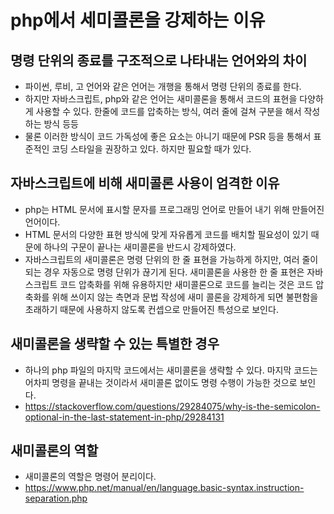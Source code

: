 # php에서 세미콜론을 강제하는 이유

## 명령 단위의 종료를 구조적으로 나타내는 언어와의 차이
- 파이썬, 루비, 고 언어와 같은 언어는 개행을 통해서 명령 단위의 종료를 한다.
- 하지만 자바스크립트, php와 같은 언어는 새미콜론을 통해서 코드의 표현을 다양하게 사용할 수 있다. 한줄에 코드를 압축하는 방식, 여러 줄에 걸쳐 구분을 해서 작성하는 방식 등등
- 물론 이러한 방식이 코드 가독성에 좋은 요소는 아니기 때문에 PSR 등을 통해서 표준적인 코딩 스타일을 권장하고 있다. 하지만 필요할 때가 있다.

## 자바스크립트에 비해 새미콜론 사용이 엄격한 이유
- php는 HTML 문서에 표시할 문자를 프로그래밍 언어로 만들어 내기 위해 만들어진 언어이다.
- HTML 문서의 다양한 표현 방식에 맞게 자유롭게 코드를 배치할 필요성이 있기 때문에 하나의 구문이 끝나는 새미콜론을 반드시 강제하였다.
- 자바스크립트의 새미콜론은 명령 단위의 한 줄 표현을 가능하게 하지만, 여러 줄이 되는 경우 자동으로 명령 단위가 끊기게 된다. 새미콜론을 사용한 한 줄 표현은 자바스크립트 코드 압축화를 위해 유용하지만 새미콜론으로 코드를 늘리는 것은 코드 압축화를 위해 쓰이지 않는 측면과 문법 작성에 새미 콜론을 강제하게 되면 불편함을 초래하기 때문에 사용하지 않도록 컨셉으로 만들어진 특성으로 보인다.

## 새미콜론을 생략할 수 있는 특별한 경우
- 하나의 php 파일의 마지막 코드에서는 새미콜론을 생략할 수 있다. 마지막 코드는 어차피 명령을 끝내는 것이라서 새미콜론 없이도 명령 수행이 가능한 것으로 보인다.
- https://stackoverflow.com/questions/29284075/why-is-the-semicolon-optional-in-the-last-statement-in-php/29284131

## 새미콜론의 역할
- 새미콜론의 역할은 명령어 분리이다.
- https://www.php.net/manual/en/language.basic-syntax.instruction-separation.php
